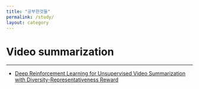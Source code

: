 ```yaml
---
title: "공부한것들"
permalink: /study/
layout: category
---
```





# Video summarization
-----------------
 - [Deep Reinforcement Learning for Unsupervised Video Summarization with
Diversity-Representativeness Reward](https://lhju4e.github.io/study/paper1)

